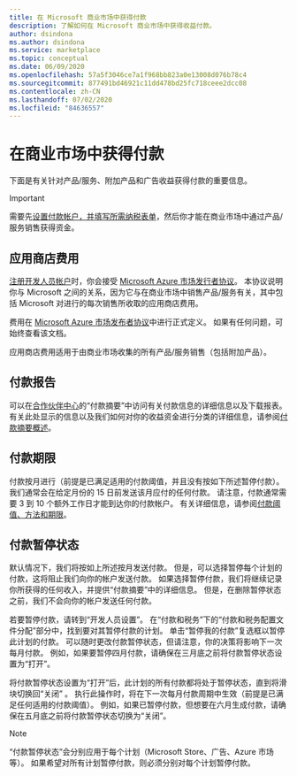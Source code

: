 ```yaml
---
title: 在 Microsoft 商业市场中获得付款
description: 了解如何在 Microsoft 商业市场中获得收益付款。
author: dsindona
ms.author: dsindona
ms.service: marketplace
ms.topic: conceptual
ms.date: 06/09/2020
ms.openlocfilehash: 57a5f3046ce7a1f968bb823a0e13008d076b78c4
ms.sourcegitcommit: 877491bd46921c11dd478bd25fc718ceee2dcc08
ms.contentlocale: zh-CN
ms.lasthandoff: 07/02/2020
ms.locfileid: "84636557"
---
```

# <a name="getting-paid-in-the-commercial-marketplace"></a>在商业市场中获得付款

下面是有关针对产品/服务、附加产品和广告收益获得付款的重要信息。

> [!IMPORTANT]
> 需要先[设置付款帐户，并填写所需纳税表单](set-up-your-payout-account-tax-forms.md)，然后你才能在商业市场中通过产品/服务销售获得资金。

## <a name="store-fee"></a>应用商店费用

[注册开发人员帐户](https://go.microsoft.com/fwlink/p/?LinkID=615100)时，你会接受 [Microsoft Azure 市场发行者协议](https://go.microsoft.com/fwlink/p/?LinkID=699560)。 本协议说明你与 Microsoft 之间的关系，因为它与在商业市场中销售产品/服务有关，其中包括 Microsoft 对进行的每次销售所收取的应用商店费用。

费用在 [Microsoft Azure 市场发布者协议](https://go.microsoft.com/fwlink/p/?LinkID=699560)中进行正式定义。 如果有任何问题，可始终查看该文档。

应用商店费用适用于由商业市场收集的所有产品/服务销售（包括附加产品）。

## <a name="payout-reporting"></a>付款报告

可以在[合作伙伴中心](https://partner.microsoft.com/dashboard)的“付款摘要”中访问有关付款信息的详细信息以及下载报表。 有关此处显示的信息以及我们如何对你的收益资金进行分类的详细信息，请参阅[付款摘要概述](payout-summary-overview.md)。

## <a name="payout-time-frame"></a>付款期限

付款按月进行（前提是已满足适用的付款阈值，并且没有按如下所述暂停付款）。 我们通常会在给定月份的 15 日前发送该月应付的任何付款。 请注意，付款通常需要 3 到 10 个额外工作日才能到达你的付款帐户。 有关详细信息，请参阅[付款阈值、方法和期限](payment-thresholds-methods-timeframes.md)。

## <a name="payout-hold-status"></a>付款暂停状态

默认情况下，我们将按如上所述按月发送付款。 但是，可以选择暂停每个计划的付款，这将阻止我们向你的帐户发送付款。 如果选择暂停付款，我们将继续记录你所获得的任何收入，并提供“付款摘要”中的详细信息。 但是，在删除暂停状态之前，我们不会向你的帐户发送任何付款。

若要暂停付款，请转到“开发人员设置”。 在“付款和税务”下的“付款和税务配置文件分配”部分中，找到要对其暂停付款的计划。 单击“暂停我的付款”复选框以暂停此计划的付款。 可以随时更改付款暂停状态，但请注意，你的决策将影响下一次每月付款。 例如，如果要暂停四月付款，请确保在三月底之前将付款暂停状态设置为“打开”。

将付款暂停状态设置为“打开”后，此计划的所有付款都将处于暂停状态，直到将滑块切换回“关闭” 。 执行此操作时，将在下一次每月付款周期中生效（前提是已满足任何适用的付款阈值）。 例如，如果已暂停付款，但想要在六月生成付款，请确保在五月底之前将付款暂停状态切换为“关闭”。

> [!NOTE]
> “付款暂停状态”会分别应用于每个计划（Microsoft Store、广告、Azure 市场等）。 如果希望对所有计划暂停付款，则必须分别对每个计划暂停付款。
